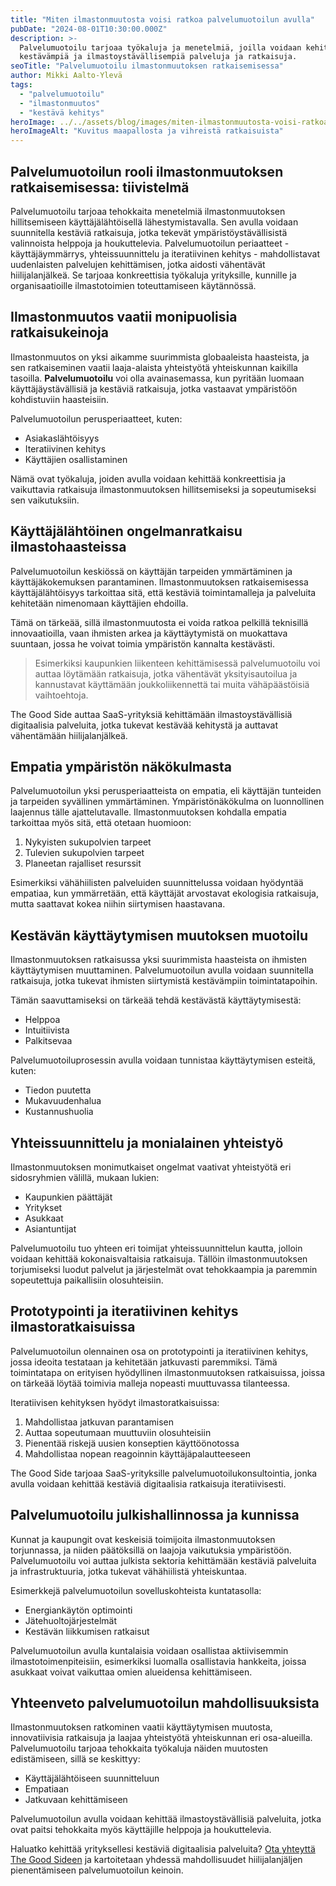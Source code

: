```yaml
---
title: "Miten ilmastonmuutosta voisi ratkoa palvelumuotoilun avulla"
pubDate: "2024-08-01T10:30:00.000Z"
description: >-
  Palvelumuotoilu tarjoaa työkaluja ja menetelmiä, joilla voidaan kehittää
  kestävämpiä ja ilmastoystävällisempiä palveluja ja ratkaisuja.
seoTitle: "Palvelumuotoilu ilmastonmuutoksen ratkaisemisessa"
author: Mikki Aalto-Ylevä
tags:
  - "palvelumuotoilu"
  - "ilmastonmuutos"
  - "kestävä kehitys"
heroImage: ../../assets/blog/images/miten-ilmastonmuutosta-voisi-ratkoa-palvelumuotoilun-avulla/featured.webp
heroImageAlt: "Kuvitus maapallosta ja vihreistä ratkaisuista"
---
```


## Palvelumuotoilun rooli ilmastonmuutoksen ratkaisemisessa: tiivistelmä

Palvelumuotoilu tarjoaa tehokkaita menetelmiä ilmastonmuutoksen hillitsemiseen käyttäjälähtöisellä lähestymistavalla. Sen avulla voidaan suunnitella kestäviä ratkaisuja, jotka tekevät ympäristöystävällisistä valinnoista helppoja ja houkuttelevia. Palvelumuotoilun periaatteet - käyttäjäymmärrys, yhteissuunnittelu ja iteratiivinen kehitys - mahdollistavat uudenlaisten palvelujen kehittämisen, jotka aidosti vähentävät hiilijalanjälkeä. Se tarjoaa konkreettisia työkaluja yrityksille, kunnille ja organisaatioille ilmastotoimien toteuttamiseen käytännössä.

## Ilmastonmuutos vaatii monipuolisia ratkaisukeinoja

Ilmastonmuutos on yksi aikamme suurimmista globaaleista haasteista, ja sen ratkaiseminen vaatii laaja-alaista yhteistyötä yhteiskunnan kaikilla tasoilla. **Palvelumuotoilu** voi olla avainasemassa, kun pyritään luomaan käyttäjäystävällisiä ja kestäviä ratkaisuja, jotka vastaavat ympäristöön kohdistuviin haasteisiin. 

Palvelumuotoilun perusperiaatteet, kuten:
- Asiakaslähtöisyys
- Iteratiivinen kehitys
- Käyttäjien osallistaminen

Nämä ovat työkaluja, joiden avulla voidaan kehittää konkreettisia ja vaikuttavia ratkaisuja ilmastonmuutoksen hillitsemiseksi ja sopeutumiseksi sen vaikutuksiin.

## Käyttäjälähtöinen ongelmanratkaisu ilmastohaasteissa

Palvelumuotoilun keskiössä on käyttäjän tarpeiden ymmärtäminen ja käyttäjäkokemuksen parantaminen. Ilmastonmuutoksen ratkaisemisessa käyttäjälähtöisyys tarkoittaa sitä, että kestäviä toimintamalleja ja palveluita kehitetään nimenomaan käyttäjien ehdoilla. 

Tämä on tärkeää, sillä ilmastonmuutosta ei voida ratkoa pelkillä teknisillä innovaatioilla, vaan ihmisten arkea ja käyttäytymistä on muokattava suuntaan, jossa he voivat toimia ympäristön kannalta kestävästi.

> Esimerkiksi kaupunkien liikenteen kehittämisessä palvelumuotoilu voi auttaa löytämään ratkaisuja, jotka vähentävät yksityisautoilua ja kannustavat käyttämään joukkoliikennettä tai muita vähäpäästöisiä vaihtoehtoja.

The Good Side auttaa SaaS-yrityksiä kehittämään ilmastoystävällisiä digitaalisia palveluita, jotka tukevat kestävää kehitystä ja auttavat vähentämään hiilijalanjälkeä.

## Empatia ympäristön näkökulmasta

Palvelumuotoilun yksi perusperiaatteista on empatia, eli käyttäjän tunteiden ja tarpeiden syvällinen ymmärtäminen. Ympäristönäkökulma on luonnollinen laajennus tälle ajattelutavalle. Ilmastonmuutoksen kohdalla empatia tarkoittaa myös sitä, että otetaan huomioon:

1. Nykyisten sukupolvien tarpeet
2. Tulevien sukupolvien tarpeet
3. Planeetan rajalliset resurssit

Esimerkiksi vähähiilisten palveluiden suunnittelussa voidaan hyödyntää empatiaa, kun ymmärretään, että käyttäjät arvostavat ekologisia ratkaisuja, mutta saattavat kokea niihin siirtymisen haastavana.

## Kestävän käyttäytymisen muutoksen muotoilu

Ilmastonmuutoksen ratkaisussa yksi suurimmista haasteista on ihmisten käyttäytymisen muuttaminen. Palvelumuotoilun avulla voidaan suunnitella ratkaisuja, jotka tukevat ihmisten siirtymistä kestävämpiin toimintatapoihin. 

Tämän saavuttamiseksi on tärkeää tehdä kestävästä käyttäytymisestä:
- Helppoa
- Intuitiivista
- Palkitsevaa

Palvelumuotoiluprosessin avulla voidaan tunnistaa käyttäytymisen esteitä, kuten:
- Tiedon puutetta
- Mukavuudenhalua
- Kustannushuolia

## Yhteissuunnittelu ja monialainen yhteistyö

Ilmastonmuutoksen monimutkaiset ongelmat vaativat yhteistyötä eri sidosryhmien välillä, mukaan lukien:
- Kaupunkien päättäjät
- Yritykset
- Asukkaat
- Asiantuntijat

Palvelumuotoilu tuo yhteen eri toimijat yhteissuunnittelun kautta, jolloin voidaan kehittää kokonaisvaltaisia ratkaisuja. Tällöin ilmastonmuutoksen torjumiseksi luodut palvelut ja järjestelmät ovat tehokkaampia ja paremmin sopeutettuja paikallisiin olosuhteisiin.

## Prototypointi ja iteratiivinen kehitys ilmastoratkaisuissa

Palvelumuotoilun olennainen osa on prototypointi ja iteratiivinen kehitys, jossa ideoita testataan ja kehitetään jatkuvasti paremmiksi. Tämä toimintatapa on erityisen hyödyllinen ilmastonmuutoksen ratkaisuissa, joissa on tärkeää löytää toimivia malleja nopeasti muuttuvassa tilanteessa.

Iteratiivisen kehityksen hyödyt ilmastoratkaisuissa:

1. Mahdollistaa jatkuvan parantamisen
2. Auttaa sopeutumaan muuttuviin olosuhteisiin
3. Pienentää riskejä uusien konseptien käyttöönotossa
4. Mahdollistaa nopean reagoinnin käyttäjäpalautteeseen

The Good Side tarjoaa SaaS-yrityksille palvelumuotoilukonsultointia, jonka avulla voidaan kehittää kestäviä digitaalisia ratkaisuja iteratiivisesti.

## Palvelumuotoilu julkishallinnossa ja kunnissa

Kunnat ja kaupungit ovat keskeisiä toimijoita ilmastonmuutoksen torjunnassa, ja niiden päätöksillä on laajoja vaikutuksia ympäristöön. Palvelumuotoilu voi auttaa julkista sektoria kehittämään kestäviä palveluita ja infrastruktuuria, jotka tukevat vähähiilistä yhteiskuntaa. 

Esimerkkejä palvelumuotoilun sovelluskohteista kuntatasolla:
- Energiankäytön optimointi
- Jätehuoltojärjestelmät 
- Kestävän liikkumisen ratkaisut

Palvelumuotoilun avulla kuntalaisia voidaan osallistaa aktiivisemmin ilmastotoimenpiteisiin, esimerkiksi luomalla osallistavia hankkeita, joissa asukkaat voivat vaikuttaa omien alueidensa kehittämiseen.

## Yhteenveto palvelumuotoilun mahdollisuuksista

Ilmastonmuutoksen ratkominen vaatii käyttäytymisen muutosta, innovatiivisia ratkaisuja ja laajaa yhteistyötä yhteiskunnan eri osa-alueilla. Palvelumuotoilu tarjoaa tehokkaita työkaluja näiden muutosten edistämiseen, sillä se keskittyy:

- Käyttäjälähtöiseen suunnitteluun
- Empatiaan
- Jatkuvaan kehittämiseen

Palvelumuotoilun avulla voidaan kehittää ilmastoystävällisiä palveluita, jotka ovat paitsi tehokkaita myös käyttäjille helppoja ja houkuttelevia.

Haluatko kehittää yrityksellesi kestäviä digitaalisia palveluita? [Ota yhteyttä The Good Sideen](https://www.goodside.fi/contact) ja kartoitetaan yhdessä mahdollisuudet hiilijalanjäljen pienentämiseen palvelumuotoilun keinoin.